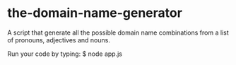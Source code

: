 # the-domain-name-generator
A script that generate all the possible domain name combinations from a list of pronouns, adjectives and nouns.

Run your code by typing: $ node app.js